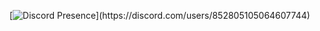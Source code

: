 [![Discord Presence](https://lanyard-profile-readme.vercel.app/api/852805105064607744?theme=light&bg=809ecf&animated=false&hideDiscrim=true&borderRadius=30px&idleMessage=Probably%20doing%20something%20else...)](https://discord.com/users/852805105064607744)

